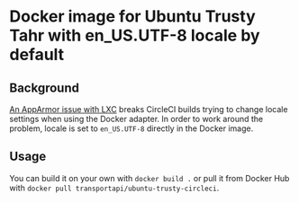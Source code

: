 # Docker image for Ubuntu Trusty Tahr with en\_US.UTF-8 locale by default

## Background
[An AppArmor issue with LXC](https://bugs.launchpad.net/ubuntu/+source/apparmor/+bug/969299) breaks CircleCI builds trying to change locale settings when using the Docker adapter. In order to work around the problem, locale is set to `en_US.UTF-8` directly in the Docker image.

## Usage
You can build it on your own with `docker build .` or pull it from Docker Hub with `docker pull transportapi/ubuntu-trusty-circleci`.
